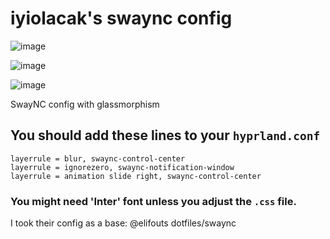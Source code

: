 # iyiolacak's swaync config
![image](https://github.com/user-attachments/assets/f3735cf7-50aa-4efe-b174-f2025fc14f91)

![image](https://github.com/user-attachments/assets/2c3dc609-4293-471f-b3f8-9aa25fcc91b5)

![image](https://github.com/user-attachments/assets/f0ec0241-a9e9-43f0-90f6-1ca87dbd6136)

SwayNC config with glassmorphism
## You should add these lines to your `hyprland.conf`
```
layerrule = blur, swaync-control-center
layerrule = ignorezero, swaync-notification-window
layerrule = animation slide right, swaync-control-center
```
### You might need 'Inter' font unless you adjust the `.css` file.

I took their config as a base: @elifouts dotfiles/swaync
